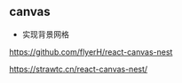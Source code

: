 ## canvas

- 实现背景网格

https://github.com/flyerH/react-canvas-nest

https://strawtc.cn/react-canvas-nest/
